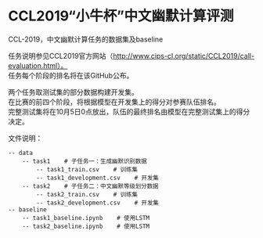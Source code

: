 # CCL2019“小牛杯”中文幽默计算评测
CCL-2019，中文幽默计算任务的数据集及baseline  

任务说明参见CCL2019官方网站（http://www.cips-cl.org/static/CCL2019/call-evaluation.html）。  
任务每个阶段的排名将在该GitHub公布。  

两个任务取测试集的部分数据构建开发集。  
在比赛的前四个阶段，将根据模型在开发集上的得分对参赛队伍排名。  
完整测试集将在10月5日0点放出，队伍的最终排名由模型在完整测试集上的得分决定。

文件说明：
```、
-- data
    -- task1    # 子任务一：生成幽默识别数据
        -- task1_train.csv    # 训练集
        -- task1_development.csv    # 开发集
    -- task2    # 子任务二：中文幽默等级划分数据
        -- task2_train.csv    # 训练集
        -- task2_development.csv    # 开发集
-- baseline
    -- task1_baseline.ipynb    # 使用LSTM
    -- task2_baseline.ipynb    # 使用LSTM
```
